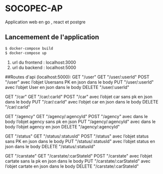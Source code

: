 # SOCOPEC-AP
Application web en go , react et postgre
## Lancemement de l'application

```bash
$ docker-compose build
$ docker-compose up
```

1. url du frontend : localhost:3000
2. url du backend : localhost:5000


##Routes d'api (localhost:5000):
GET 		"/user"
GET 		"/user/:userId"
POST		"/user" avec l’objet Usersans PK  en json dans le body
PUT		"/user/:userId" avec l’objet User en json dans le body
DELETE	"/user/:userId"

GET		"/car"
GET		"/car/:carId"
POST		"/car" avec l’objet car sans pk en json dans le body
PUT		"/car/:carId" avec l’objet car en json dans le body
DELETE	"/car/:carId"

GET 		"/agency"
GET 		"/agency/:agencyId"
POST 		"/agency" avec dans le body l’objet agency sans pk en json
PUT 		"/agency/:agencyId" avec dans le body l’objet agency en json
DELETE	"/agency/:agencyId"

GET		"/status"
GET		"/status/:statusId"
POST		"/status" avec l’objet status sans PK en json dans le body 
PUT		"/status/:statusId" avec l’objet status en json dans le body
DELETE	"/status/:statusId"

GET		"/carstate"
GET		"/carstate/:carStateId"
POST		"/carstate" avec l’objet cartate sans la pk en json dans le body
PUT		"/carstate/:carStateId" avec l’objet cartate en json dans le body
DELETE	"/carstate/:carStateId"




